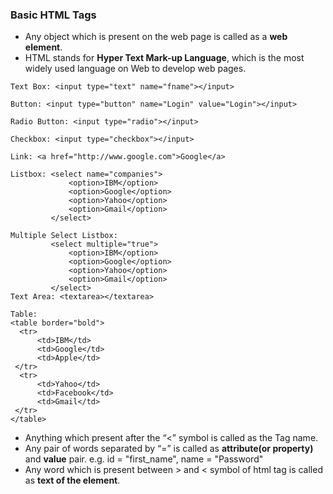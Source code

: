 ### Basic HTML Tags
* Any object which is present on the web page is called as a **web element**.
* HTML stands for **Hyper Text Mark-up Language**, which is the most widely used language on Web to develop web pages.
```
Text Box: <input type="text" name="fname"></input>

Button: <input type="button" name="Login" value="Login"></input>

Radio Button: <input type="radio"></input>

Checkbox: <input type="checkbox"></input>

Link: <a href="http://www.google.com">Google</a>

Listbox: <select name="companies">
             <option>IBM</option>
             <option>Google</option>
             <option>Yahoo</option>
             <option>Gmail</option>
         </select>

Multiple Select Listbox: 
         <select multiple="true">
             <option>IBM</option>
             <option>Google</option>
             <option>Yahoo</option>
             <option>Gmail</option>
         </select>
Text Area: <textarea></textarea>

Table: 
<table border="bold">
  <tr>
      <td>IBM</td>
      <td>Google</td>
      <td>Apple</td>
 </tr>
  <tr>
      <td>Yahoo</td>
      <td>Facebook</td>
      <td>Gmail</td>
 </tr>
</table>
```

* Anything which present after the “<” symbol is called as the Tag name.
* Any pair of words separated by “=” is called as **attribute(or property)** and **value** pair. e.g. id = "first_name", name = "Password"
* Any word which is present between > and < symbol of html tag is called as **text of the element**.